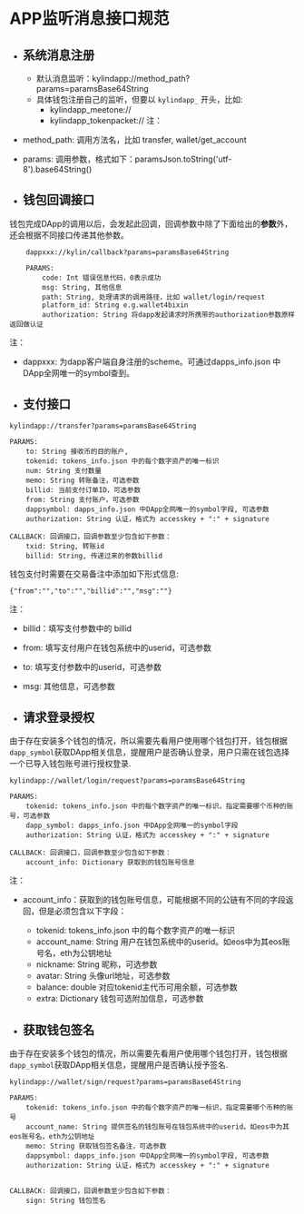 # APP监听消息接口规范 
* ## 系统消息注册
    * 默认消息监听：kylindapp://method_path?params=paramsBase64String
    * 具体钱包注册自己的监听，但要以 `kylindapp_` 开头，比如:
        * kylindapp_meetone://
        * kylindapp_tokenpacket://
注：
* method_path: 调用方法名，比如  transfer, wallet/get_account
* params: 调用参数，格式如下：paramsJson.toString('utf-8').base64String()

* ## 钱包回调接口
钱包完成DApp的调用以后，会发起此回调，回调参数中除了下面给出的**参数**外，还会根据不同接口传递其他参数。
```
    dappxxx://kylin/callback?params=paramsBase64String

    PARAMS:
        code: Int 错误信息代码，0表示成功
        msg: String, 其他信息
        path: String, 处理请求的调用路径，比如 wallet/login/request
        platform_id: String e.g.wallet4bixin
        authorization: String 将dapp发起请求时所携带的authorization参数原样返回做认证
```
注：
* dappxxx: 为dapp客户端自身注册的scheme。可通过dapps_info.json 中DApp全网唯一的symbol查到。

* ## 支付接口
```
kylindapp://transfer?params=paramsBase64String

PARAMS:
    to: String 接收币的目的账户, 
    tokenid: tokens_info.json 中的每个数字资产的唯一标识
    num: String 支付数量
    memo: String 转账备注，可选参数
    billid: 当前支付订单ID，可选参数
    from: String 支付账户，可选参数
    dappsymbol: dapps_info.json 中DApp全网唯一的symbol字段, 可选参数
    authorization: String 认证，格式为 accesskey + ":" + signature

CALLBACK: 回调接口，回调参数至少包含如下参数：
    txid: String, 转账id
    billid: String, 传递过来的参数billid
```  

钱包支付时需要在交易备注中添加如下形式信息:
```
{"from":"","to":"","billid":"","msg":""} 
```
注：
* billid：填写支付参数中的 billid
* from: 填写支付用户在钱包系统中的userid，可选参数
* to: 填写支付参数中的userid，可选参数
* msg: 其他信息，可选参数

* ## 请求登录授权
由于存在安装多个钱包的情况，所以需要先看用户使用哪个钱包打开，钱包根据`dapp_symbol`获取DApp相关信息，提醒用户是否确认登录，用户只需在钱包选择一个已导入钱包账号进行授权登录. 
```
kylindapp://wallet/login/request?params=paramsBase64String

PARAMS:
    tokenid: tokens_info.json 中的每个数字资产的唯一标识，指定需要哪个币种的账号，可选参数
    dapp_symbol: dapps_info.json 中DApp全网唯一的symbol字段
    authorization: String 认证，格式为 accesskey + ":" + signature

CALLBACK: 回调接口，回调参数至少包含如下参数：
    account_info: Dictionary 获取到的钱包账号信息
``` 

注：
* account_info：获取到的钱包账号信息，可能根据不同的公链有不同的字段返回，但是必须包含以下字段：
    * tokenid: tokens_info.json 中的每个数字资产的唯一标识
    * account_name: String 用户在钱包系统中的userid。如eos中为其eos账号名，eth为公钥地址
    * nickname: String 昵称，可选参数
    * avatar: String 头像url地址，可选参数
    * balance: double 对应tokenid主代币可用余额，可选参数
    * extra: Dictionary 钱包可选附加信息，可选参数

* ## 获取钱包签名
由于存在安装多个钱包的情况，所以需要先看用户使用哪个钱包打开，钱包根据`dapp_symbol`获取DApp相关信息，提醒用户是否确认授予签名. 
```
kylindapp://wallet/sign/request?params=paramsBase64String

PARAMS:
    tokenid: tokens_info.json 中的每个数字资产的唯一标识，指定需要哪个币种的账号
    account_name: String 提供签名的钱包账号在钱包系统中的userid。如eos中为其eos账号名，eth为公钥地址
    memo: String 获取钱包签名备注，可选参数
    dappsymbol: dapps_info.json 中DApp全网唯一的symbol字段, 可选参数
    authorization: String 认证，格式为 accesskey + ":" + signature
        

CALLBACK: 回调接口，回调参数至少包含如下参数：
    sign: String 钱包签名
``` 
